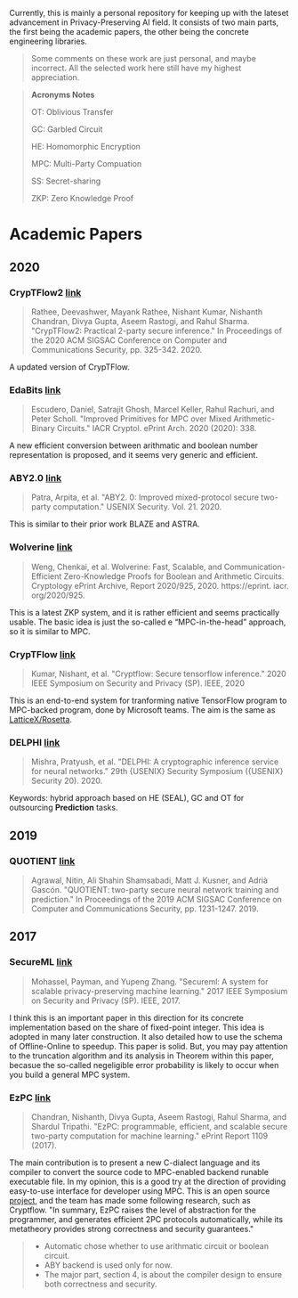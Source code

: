 Currently, this is mainly a personal repository for keeping up with the lateset advancement in Privacy-Preserving AI field. It consists of two main parts, the first being the academic papers, the other being the concrete engineering libraries.

> Some comments on these work are just personal, and maybe incorrect. All the selected work here still have my highest appreciation.

> **Acronyms Notes**
>
> OT: Oblivious Transfer
>
> GC: Garbled Circuit
>
> HE: Homomorphic Encryption
>
> MPC: Multi-Party Compuation
>
> SS: Secret-sharing
>
> ZKP: Zero Knowledge Proof


# Academic Papers

## 2020

### CrypTFlow2 [link](https://eprint.iacr.org/2020/1002.pdf)
> Rathee, Deevashwer, Mayank Rathee, Nishant Kumar, Nishanth Chandran, Divya Gupta, Aseem Rastogi, and Rahul Sharma. "CrypTFlow2: Practical 2-party secure inference." In Proceedings of the 2020 ACM SIGSAC Conference on Computer and Communications Security, pp. 325-342. 2020.

A updated version of CrypTFlow.

### EdaBits [link](https://eprint.iacr.org/2020/338.pdf)
> Escudero, Daniel, Satrajit Ghosh, Marcel Keller, Rahul Rachuri, and Peter Scholl. "Improved Primitives for MPC over Mixed Arithmetic-Binary Circuits." IACR Cryptol. ePrint Arch. 2020 (2020): 338.

A new efficient conversion between arithmatic and boolean number representation is proposed, and it seems very generic and efficient.

### ABY2.0 [link](https://eprint.iacr.org/2020/1225.pdf)
> Patra, Arpita, et al. "ABY2. 0: Improved mixed-protocol secure two-party computation." USENIX Security. Vol. 21. 2020.

This is similar to their prior work BLAZE and ASTRA.

### Wolverine [link](https://eprint.iacr.org/2020/925.pdf)
> Weng, Chenkai, et al. Wolverine: Fast, Scalable, and Communication-Efficient Zero-Knowledge Proofs for Boolean and Arithmetic Circuits. Cryptology ePrint Archive, Report 2020/925, 2020. https://eprint. iacr. org/2020/925.

This is a latest ZKP system, and it is rather efficient and seems practically usable. The basic idea is just the so-called e “MPC-in-the-head” approach, so it is similar to MPC.

### CrypTFlow [link](https://www.microsoft.com/en-us/research/uploads/prod/2019/09/CrypTFlow.pdf)
> Kumar, Nishant, et al. "Cryptflow: Secure tensorflow inference." 2020 IEEE Symposium on Security and Privacy (SP). IEEE, 2020

This is an end-to-end system for tranforming native TensorFlow program to MPC-backed program, done by Microsoft teams. The aim is the same as [LatticeX/Rosetta](https://github.com/LatticeX-Foundation/Rosetta).

### DELPHI [link](https://www.usenix.org/system/files/sec20spring_mishra_prepub.pdf)
> Mishra, Pratyush, et al. "DELPHI: A cryptographic inference service for neural networks." 29th {USENIX} Security Symposium ({USENIX} Security 20). 2020.

Keywords: hybrid approach based on HE (SEAL), GC and OT for outsourcing **Prediction** tasks.

## 2019 

### QUOTIENT [link](https://arxiv.org/pdf/1907.03372.pdf)
> Agrawal, Nitin, Ali Shahin Shamsabadi, Matt J. Kusner, and Adrià Gascón. "QUOTIENT: two-party secure neural network training and prediction." In Proceedings of the 2019 ACM SIGSAC Conference on Computer and Communications Security, pp. 1231-1247. 2019.


## 2017

### SecureML [link](http://www.ieee-security.org/TC/SP2017/papers/466.pdf)
> Mohassel, Payman, and Yupeng Zhang. "Secureml: A system for scalable privacy-preserving machine learning." 2017 IEEE Symposium on Security and Privacy (SP). IEEE, 2017.

I think this is an important paper in this direction for its concrete implementation based on the share of fixed-point integer. This idea is adopted in many later construction. It also detailed how to use the schema of Offline-Online to speedup. This paper is solid. But, you may pay attention to the truncation algorithm and its analysis in Theorem within this paper, becasue the so-called negeligible error probability is likely to occur when you build a general MPC system.

### EzPC [link](https://eprint.iacr.org/2017/1109.pdf)
> Chandran, Nishanth, Divya Gupta, Aseem Rastogi, Rahul Sharma, and Shardul Tripathi. "EzPC: programmable, efficient, and scalable secure two-party computation for machine learning." ePrint Report 1109 (2017).

The main contribution is to present a new C-dialect language and its compiler to convert the source code to MPC-enabled backend runable executable file. In my opinion, this is a good try at the direction of providing easy-to-use interface for developer using MPC. This is an open source [project](https://github.com/mpc-msri/EzPC), and the team has made some following research, such as Cryptflow. "In summary, EzPC raises the level of abstraction for the programmer, and generates efficient 2PC protocols automatically, while its metatheory provides strong correctness and security guarantees."
> * Automatic chose whether to use arithmatic circuit or boolean circuit. 
> * ABY backend is used only for now.
> * The major part, section 4, is about the compiler design to ensure both correctness and security.



